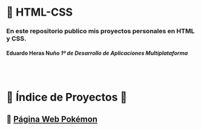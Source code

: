 # 📁 **HTML-CSS**

### En este repositorio publico mis proyectos personales en HTML y CSS.

#### Eduardo Heras Nuño *1º de Desarrollo de Aplicaciones Multiplataforma*

<br>
<br>

# 📖 Índice de Proyectos 📖
## 🔗 [Página Web Pokémon](https://github.com/EduardoHerasGit/proyectos-personales/tree/main/HTML-CSS/P%C3%A1gina%20web%20Pok%C3%A9mon)
